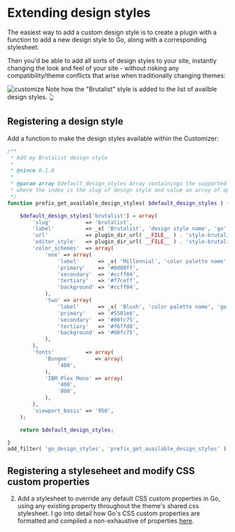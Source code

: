 # Extending design styles
The easiest way to add a custom design style is to create a plugin with a function to add a new design style to Go, along with a corresponding stylesheet.

Then you'd be able to add all sorts of design styles to your site, instantly changing the look and feel of your site - without risking any compatibility/theme conflicts that arise when traditionally changing themes:

![customize](https://user-images.githubusercontent.com/1813435/77576898-4d633900-6eac-11ea-8a2f-10e3ca761b9c.jpg)
Note how the "Brutalist" style is added to the list of availble design styles. 👆

## Registering a design style
Add a function to make the design styles available within the Customizer:

```php
/**
 * Add my Brutalist design style
 *
 * @since 0.1.0
 *
 * @param array $default_design_styles Array containings the supported design styles,
 * where the index is the slug of design style and value an array of options that sets up the design styles.
 */
function prefix_get_available_design_styles( $default_design_styles ) {

	$default_design_styles['brutalist'] = array(
		'slug'           => 'brutalist',
		'label'          => _x( 'Brutalist', 'design style name', 'go' ),
		'url'            => plugin_dir_url( __FILE__ ) . 'style-brutalist.css',
		'editor_style'   => plugin_dir_url( __FILE__ ) . 'style-brutalist.css',
		'color_schemes'  => array(
			'one' => array(
				'label'      => _x( 'Millennial', 'color palette name', 'go' ),
				'primary'    => '#0d00ff',
				'secondary'  => '#ccff04',
				'tertiary'   => '#f7ceff',
				'background' => '#ccff04',
			),
			'two' => array(
				'label'      => _x( 'Blush', 'color palette name', 'go' ),
				'primary'    => '#5501e6',
				'secondary'  => '#00fc75',
				'tertiary'   => '#f6ffd8',
				'background' => '#00fc75',
			),
		),
		'fonts'          => array(
			'Bungee'        => array(
				'400',
			),
			'IBM Plex Mono' => array(
				'400',
				'800',
			),
		),
		'viewport_basis' => '950',
	);

	return $default_design_styles;

}
add_filter( 'go_design_styles', 'prefix_get_available_design_styles' );
```

## Registering a styleseheet and modify CSS custom properties
2. Add a stylesheet to override any default CSS custom properties in Go, using any existing property throughout the theme's shared.css stylesheet. I go into detail how Go's CSS custom properties are formatted and compiled a non-exhaustive of properties [here](https://github.com/godaddy-wordpress/go/blob/master/docs/design-styles/properties.md).
